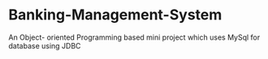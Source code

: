 # Banking-Management-System
An Object- oriented Programming based mini project which uses MySql for database using JDBC
